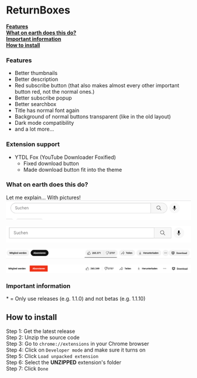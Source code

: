 # ReturnBoxes
**[Features](#Features)**\
**[What on earth does this do?](#what-on-earth-does-this-do)**\
**[Important information](#important-information)**\
**[How to install](#How-to-install)**

### Features
 - Better thumbnails
 - Better description
 - Red subscribe button (that also makes almost every other important button red, not the normal ones.)
 - Better subscribe popup
 - Better searchbox
 - Title has normal font again
 - Background of normal buttons transparent (like in the old layout)
 - Dark mode compatibility
 - and a lot more...

### Extension support
 * YTDL Fox (YouTube Downloader Foxified)
   - Fixed download button
   - Made download button fit into the theme

### What on earth does this do?
Let me explain... With pictures!\
![with-1.png](with-1.png)

![with-2.png](with-2.png)

![with-4.png](with-4.png)

![with-3.png](with-3.png)

### Important information
\* = Only use releases (e.g. 1.1.0) and not betas (e.g. 1.1.10)

## How to install
Step 1: Get the latest release\
Step 2: Unzip the source code\
Step 3: Go to `chrome://extensions` in your Chrome browser\
Step 4: Click on `Developer mode` and make sure it turns on\
Step 5: Click `Load unpacked extension`\
Step 6: Select the **UNZIPPED** extension's folder\
Step 7: Click `Done`
